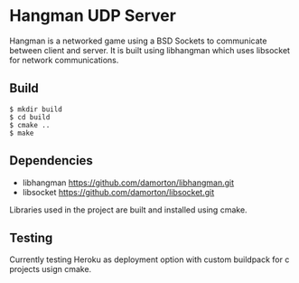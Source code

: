 # Hangman UDP Server

Hangman is a networked game using a BSD Sockets to communicate between client and server. It is built using libhangman which uses libsocket for network communications.

## Build

```
$ mkdir build
$ cd build
$ cmake ..
$ make
```

## Dependencies

- libhangman  https://github.com/damorton/libhangman.git
- libsocket   https://github.com/damorton/libsocket.git

Libraries used in the project are built and installed using cmake.

## Testing

Currently testing Heroku as deployment option with custom buildpack for c projects usign cmake.

